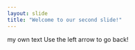 ```yaml
---
layout: slide
title: "Welcome to our second slide!"
---
```

my own text
Use the left arrow to go back!
